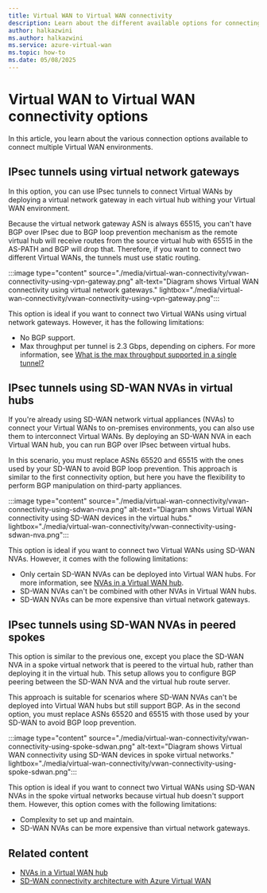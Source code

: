 ```yaml
---
title: Virtual WAN to Virtual WAN connectivity
description: Learn about the different available options for connecting your Azure Virtual WAN to another Virtual WAN.
author: halkazwini
ms.author: halkazwini
ms.service: azure-virtual-wan
ms.topic: how-to
ms.date: 05/08/2025
---
```


# Virtual WAN to Virtual WAN connectivity options

In this article, you learn about the various connection options available to connect multiple Virtual WAN environments.

## IPsec tunnels using virtual network gateways

In this option, you can use IPsec tunnels to connect Virtual WANs by deploying a virtual network gateway in each virtual hub withing your Virtual WAN environment.


Because the virtual network gateway ASN is always 65515, you can't have BGP over IPsec due to BGP loop prevention mechanism as the remote virtual hub will receive routes from the source virtual hub with 65515 in the AS-PATH and BGP will drop that. Therefore, if you want to connect two different Virtual WANs, the tunnels must use static routing.

:::image type="content" source="./media/virtual-wan-connectivity/vwan-connectivity-using-vpn-gateway.png" alt-text="Diagram shows Virtual WAN connectivity using virtual network gateways." lightbox="./media/virtual-wan-connectivity/vwan-connectivity-using-vpn-gateway.png":::

This option is ideal if you want to connect two Virtual WANs using virtual network gateways. However, it has the following limitations:

- No BGP support.
- Max throughput per tunnel is 2.3 Gbps, depending on ciphers. For more information, see [What is the max throughput supported in a single tunnel?](virtual-wan-faq.md#packets)

## IPsec tunnels using SD-WAN NVAs in virtual hubs

If you're already using SD-WAN network virtual appliances (NVAs) to connect your Virtual WANs to on-premises environments, you can also use them to interconnect Virtual WANs. By deploying an SD-WAN NVA in each Virtual WAN hub, you can run BGP over IPsec between virtual hubs.

In this scenario, you must replace ASNs 65520 and 65515 with the ones used by your SD-WAN to avoid BGP loop prevention. This approach is similar to the first connectivity option, but here you have the flexibility to perform BGP manipulation on third-party appliances.

:::image type="content" source="./media/virtual-wan-connectivity/vwan-connectivity-using-sdwan-nva.png" alt-text="Diagram shows Virtual WAN connectivity using SD-WAN devices in the virtual hubs." lightbox="./media/virtual-wan-connectivity/vwan-connectivity-using-sdwan-nva.png":::

This option is ideal if you want to connect two Virtual WANs using SD-WAN NVAs. However, it comes with the following limitations:

- Only certain SD-WAN NVAs can be deployed into Virtual WAN hubs. For more information, see [NVAs in a Virtual WAN hub](about-nva-hub.md).
- SD-WAN NVAs can't be combined with other NVAs in Virtual WAN hubs.
- SD-WAN NVAs can be more expensive than virtual network gateways.

## IPsec tunnels using SD-WAN NVAs in peered spokes

This option is similar to the previous one, except you place the SD-WAN NVA in a spoke virtual network that is peered to the virtual hub, rather than deploying it in the virtual hub. This setup allows you to configure BGP peering between the SD-WAN NVA and the virtual hub route server.

This approach is suitable for scenarios where SD-WAN NVAs can't be deployed into Virtual WAN hubs but still support BGP. As in the second option, you must replace ASNs 65520 and 65515 with those used by your SD-WAN to avoid BGP loop prevention.

:::image type="content" source="./media/virtual-wan-connectivity/vwan-connectivity-using-spoke-sdwan.png" alt-text="Diagram shows Virtual WAN connectivity using SD-WAN devices in spoke virtual networks." lightbox="./media/virtual-wan-connectivity/vwan-connectivity-using-spoke-sdwan.png":::

This option is ideal if you want to connect two Virtual WANs using SD-WAN NVAs in the spoke virtual networks because virtual hub doesn't support them. However, this option comes with the following limitations:

- Complexity to set up and maintain.
- SD-WAN NVAs can be more expensive than virtual network gateways.

## Related content

- [NVAs in a Virtual WAN hub](about-nva-hub.md)
- [SD-WAN connectivity architecture with Azure Virtual WAN](sd-wan-connectivity-architecture.md)
